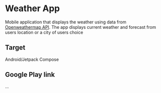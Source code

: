# Weather App
Mobile application that displays the weather using data from [Openweathermap API](https://openweathermap.org/). 
The app displays current weather and forecast from users location or a city of users choice

## Target
Android/Jetpack Compose

## Google Play link
...
